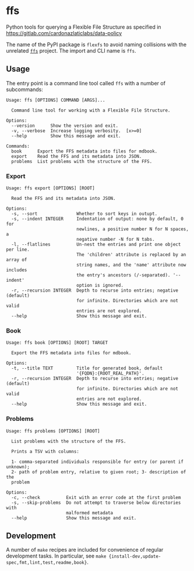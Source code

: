 # ffs

Python tools for querying a Flexible File Structure as specified in https://gitlab.com/cardonazlaticlabs/data-policy

The name of the PyPI package is `flexfs` to avoid naming collisions with the unrelated [`ffs`](https://pypi.org/project/ffs/) project.
The import and CLI name is `ffs`.

## Usage

The entry point is a command line tool called `ffs` with a number of subcommands:

```_main
Usage: ffs [OPTIONS] COMMAND [ARGS]...

  Command line tool for working with a Flexible File Structure.

Options:
  --version      Show the version and exit.
  -v, --verbose  Increase logging verbosity.  [x>=0]
  --help         Show this message and exit.

Commands:
  book      Export the FFS metadata into files for mdbook.
  export    Read the FFS and its metadata into JSON.
  problems  List problems with the structure of the FFS.
```

### Export

```_export
Usage: ffs export [OPTIONS] [ROOT]

  Read the FFS and its metadata into JSON.

Options:
  -s, --sort               Whether to sort keys in outupt.
  -s, --indent INTEGER     Indentation of output: none by default, 0 for
                           newlines, a positive number N for N spaces, a
                           negative number -N for N tabs.
  -l, --flatlines          Un-nest the entries and print one object per line.
                           The 'children' attribute is replaced by an array of
                           string names, and the 'name' attribute now includes
                           the entry's ancestors (/-separated). '--indent'
                           option is ignored.
  -r, --recursion INTEGER  Depth to recurse into entries; negative (default)
                           for infinite. Directories which are not valid
                           entries are not explored.
  --help                   Show this message and exit.
```

### Book

```_book
Usage: ffs book [OPTIONS] [ROOT] TARGET

  Export the FFS metadata into files for mdbook.

Options:
  -t, --title TEXT         Title for generated book, default
                           '{FQDN}:{ROOT_REAL_PATH}'.
  -r, --recursion INTEGER  Depth to recurse into entries; negative (default)
                           for infinite. Directories which are not valid
                           entries are not explored.
  --help                   Show this message and exit.
```

### Problems

```_problems
Usage: ffs problems [OPTIONS] [ROOT]

  List problems with the structure of the FFS.

  Prints a TSV with columns:

  1- comma-separated individuals responsible for entry (or parent if unknown);
  2- path of problem entry, relative to given root; 3- description of the
  problem

Options:
  -c, --check          Exit with an error code at the first problem
  -s, --skip-problems  Do not attempt to traverse below directories with
                       malformed metadata
  --help               Show this message and exit.
```

## Development

A number of `make` recipes are included for convenience of regular development tasks.
In particular, see `make {install-dev,update-spec,fmt,lint,test,readme,book}`.
